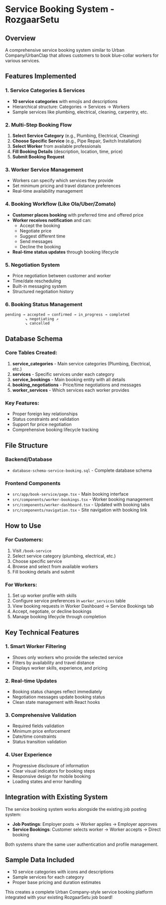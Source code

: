# Service Booking System - RozgaarSetu

## Overview

A comprehensive service booking system similar to Urban Company/UrbanClap that allows customers to book blue-collar workers for various services.

## Features Implemented

### 1. Service Categories & Services

- **10 service categories** with emojis and descriptions
- Hierarchical structure: Categories → Services → Workers
- Sample services like plumbing, electrical, cleaning, carpentry, etc.

### 2. Multi-Step Booking Flow

1. **Select Service Category** (e.g., Plumbing, Electrical, Cleaning)
2. **Choose Specific Service** (e.g., Pipe Repair, Switch Installation)
3. **Select Worker** from available professionals
4. **Fill Booking Details** (description, location, time, price)
5. **Submit Booking Request**

### 3. Worker Service Management

- Workers can specify which services they provide
- Set minimum pricing and travel distance preferences
- Real-time availability management

### 4. Booking Workflow (Like Ola/Uber/Zomato)

- **Customer places booking** with preferred time and offered price
- **Worker receives notification** and can:
  - Accept the booking
  - Negotiate price
  - Suggest different time
  - Send messages
  - Decline the booking
- **Real-time status updates** through booking lifecycle

### 5. Negotiation System

- Price negotiation between customer and worker
- Time/date rescheduling
- Built-in messaging system
- Structured negotiation history

### 6. Booking Status Management

```
pending → accepted → confirmed → in_progress → completed
         ↘ negotiating ↗
         ↘ cancelled
```

## Database Schema

### Core Tables Created:

1. **service_categories** - Main service categories (Plumbing, Electrical, etc.)
2. **services** - Specific services under each category
3. **service_bookings** - Main booking entity with all details
4. **booking_negotiations** - Price/time negotiations and messages
5. **worker_services** - Which services each worker provides

### Key Features:

- Proper foreign key relationships
- Status constraints and validation
- Support for price negotiation
- Comprehensive booking lifecycle tracking

## File Structure

### Backend/Database

- `database-schema-service-booking.sql` - Complete database schema

### Frontend Components

- `src/app/book-service/page.tsx` - Main booking interface
- `src/components/worker-bookings.tsx` - Worker booking management
- `src/components/worker-dashboard.tsx` - Updated with booking tabs
- `src/components/navigation.tsx` - Site navigation with booking link

## How to Use

### For Customers:

1. Visit `/book-service`
2. Select service category (plumbing, electrical, etc.)
3. Choose specific service
4. Browse and select from available workers
5. Fill booking details and submit

### For Workers:

1. Set up worker profile with skills
2. Configure service preferences in `worker_services` table
3. View booking requests in Worker Dashboard → Service Bookings tab
4. Accept, negotiate, or decline bookings
5. Manage booking lifecycle through completion

## Key Technical Features

### 1. Smart Worker Filtering

- Shows only workers who provide the selected service
- Filters by availability and travel distance
- Displays worker skills, experience, and pricing

### 2. Real-time Updates

- Booking status changes reflect immediately
- Negotiation messages update booking status
- Clean state management with React hooks

### 3. Comprehensive Validation

- Required fields validation
- Minimum price enforcement
- Date/time constraints
- Status transition validation

### 4. User Experience

- Progressive disclosure of information
- Clear visual indicators for booking steps
- Responsive design for mobile booking
- Loading states and error handling

## Integration with Existing System

The service booking system works alongside the existing job posting system:

- **Job Postings**: Employer posts → Worker applies → Employer approves
- **Service Bookings**: Customer selects worker → Worker accepts → Direct booking

Both systems share the same user authentication and profile management.

## Sample Data Included

- 10 service categories with icons and descriptions
- Sample services for each category
- Proper base pricing and duration estimates

This creates a complete Urban Company-style service booking platform integrated with your existing RozgaarSetu job board!

